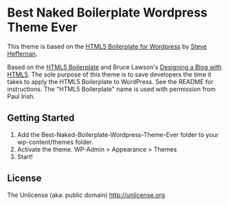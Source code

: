 Best Naked Boilerplate Wordpress Theme Ever
===============================

This theme is based on the [HTML5 Boilerplate for Wordpress](https://github.com/zencoder/html5-boilerplate-for-wordpress) by [Steve Heffernan](http://steveheffernan.com/).

Based on the [HTML5 Boilerplate](http://html5boilerplate.com) and Bruce Lawson's [Designing a Blog with HTML5](http://html5doctor.com/designing-a-blog-with-html5/). The sole purpose of this theme is to save developers the time it takes to apply the HTML5 Boilerplate to WordPress. See the README for instructions. The "HTML5 Boilerplate" name is used with permission from Paul Irish.


Getting Started
---------------
1. Add the Best-Naked-Boilerplate-Wordpress-Theme-Ever folder to your wp-content/themes folder.
2. Activate the theme. WP-Admin > Appearance > Themes
3. Start!


License
-------
The Unlicense (aka: public domain) http://unlicense.org
